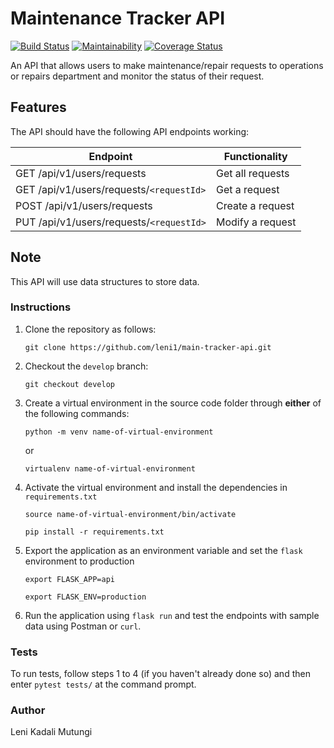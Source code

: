 # Maintenance Tracker API
[![Build Status](https://travis-ci.org/leni1/main-tracker-api.svg?branch=develop)](https://travis-ci.org/leni1/main-tracker-api/)
[![Maintainability](https://api.codeclimate.com/v1/badges/7b26ed0f64d520f1360f/maintainability)](https://codeclimate.com/github/leni1/main-tracker-api/maintainability)
[![Coverage Status](https://coveralls.io/repos/github/leni1/main-tracker-api/badge.svg?branch=develop)](https://coveralls.io/github/leni1/main-tracker-api?branch=develop)

An API that allows users to make maintenance/repair requests to operations or repairs department and monitor the status of their request.

## Features
The API should have the following API endpoints working:

Endpoint | Functionality
-------- | -------------
GET /api/v1/users/requests | Get all requests
GET /api/v1/users/requests/`<requestId>` | Get a request
POST /api/v1/users/requests | Create a request
PUT /api/v1/users/requests/`<requestId>` | Modify a request

## Note
This API will use data structures to store data.

### Instructions

1. Clone the repository as follows:

    `git clone https://github.com/leni1/main-tracker-api.git`

2. Checkout the `develop` branch:

    `git checkout develop`

3. Create a virtual environment in the source code folder through **either** of the following commands:

    `python -m venv name-of-virtual-environment`

    or

    `virtualenv name-of-virtual-environment`

4. Activate the virtual environment and install the dependencies in `requirements.txt`

    `source name-of-virtual-environment/bin/activate`

    `pip install -r requirements.txt`

5. Export the application as an environment variable and set the `flask` environment to production

    `export FLASK_APP=api`

    `export FLASK_ENV=production`

6. Run the application using `flask run` and test the endpoints with sample data using Postman or `curl`.

### Tests
To run tests, follow steps 1 to 4 (if you haven't already done so) and then enter `pytest tests/` at the command prompt.

### Author

Leni Kadali Mutungi
